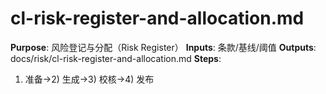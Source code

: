 # cl-risk-register-and-allocation.md

**Purpose**: 风险登记与分配（Risk Register）
**Inputs**: 条款/基线/阈值
**Outputs**: docs/risk/cl-risk-register-and-allocation.md
**Steps**:

1. 准备→2) 生成→3) 校核→4) 发布

